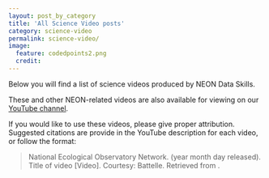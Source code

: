```yaml
---
layout: post_by_category
title: 'All Science Video posts'
category: science-video
permalink: science-video/
image:
  feature: codedpoints2.png
  credit: 
---
```


Below you will find a list of science videos produced by NEON Data Skills. 

These and other NEON-related videos are also available for viewing on our 
<a href="https://www.youtube.com/user/NEONBetaEDU" target="_blank"> YouTube channel</a>. 

If you would like to use these videos, please give proper attribution. Suggested citations are 
provide in the YouTube description for each video, or follow the format: 

>  National Ecological Observatory Network. (year month day released). Title of video [Video]. Courtesy: Battelle. Retrieved from <URL here>. 
